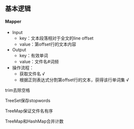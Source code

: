 ## 基本逻辑

#### Mapper

* Input
  * key：文本段落相对于全文的line offset
  * value：第offset行的文本内容
* Output
  * key：有效单词
  * value：文件名#词频
* 操作流程：
  * 获取文件名 √
  * 根据正则表达式分割第offset行的文本，获得该行单词集 √





trim去除空格

TreeSet保存stopwords

TreeMap保证文件名有序

TreeMap和HashMap合并计数